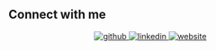 ## Connect with me  
<div align="center">
  <a href="https://github.com/rezEnayati" target="_blank">
    <img src="https://img.shields.io/badge/github-%2324292e.svg?&style=for-the-badge&logo=github&logoColor=white" alt="github" style="margin-bottom: 5px;" />
  </a>
  <a href="https://linkedin.com/in/RezaEnayati" target="_blank">
    <img src="https://img.shields.io/badge/linkedin-%231E77B5.svg?&style=for-the-badge&logo=linkedin&logoColor=white" alt="linkedin" style="margin-bottom: 5px;" />
  </a>
  <a href="https://rezaenayati.co" target="_blank">
    <img src="https://img.shields.io/badge/website-%23000000.svg?&style=for-the-badge&logo=About.me&logoColor=white" alt="website" style="margin-bottom: 5px;" />
  </a>
</div>    
<br/>  
